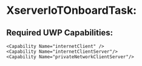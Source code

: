 # XserverIoTOnboardTask:

## Required UWP Capabilities:

    <Capability Name="internetClient" />
    <Capability Name="internetClientServer"/>
    <Capability Name="privateNetworkClientServer"/>

